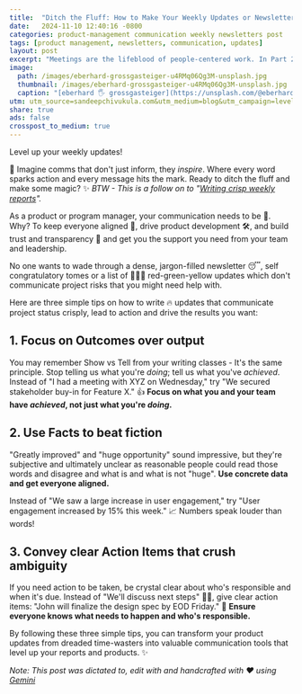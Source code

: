 ```yaml
---
title:  "Ditch the Fluff: How to Make Your Weekly Updates or Newsletters 🔥"
date:   2024-11-10 12:40:16 -0800
categories: product-management communication weekly newsletters post
tags: [product management, newsletters, communication, updates]
layout: post
excerpt: "Meetings are the lifeblood of people-centered work. In Part 2 we cover how to start, run and conclude meetings with high impact."
image:
  path: /images/eberhard-grossgasteiger-u4RMq06Qg3M-unsplash.jpg
  thumbnail: /images/eberhard-grossgasteiger-u4RMq06Qg3M-unsplash.jpg
  caption: "[eberhard 🖐 grossgasteiger](https://unsplash.com/@eberhardgross?utm_content=creditCopyText&utm_medium=referral&utm_source=unsplash)"   
utm: utm_source=sandeepchivukula.com&utm_medium=blog&utm_campaign=level-up-weekly
share: true
ads: false
crosspost_to_medium: true
---
```


Level up your weekly updates! 

🚀 Imagine comms that don't just inform, they *inspire*.  Where every word sparks action and every message hits the mark.  Ready to ditch the fluff and make some magic? ✨ _BTW - This is a follow on to "[Writing crisp weekly reports](/2019/01/22/Weekly-Status-Reports)"._

As a product or program manager, your communication needs to be 💯.  Why? To keep everyone aligned 🤝, drive product development 🛠️, and build trust and transparency 💎 and get you the support you need from your team and leadership.  

No one wants to wade through a dense, jargon-filled newsletter 😴, self congratulatory tomes or a list of 🚦🚦🚦 red-green-yellow updates which don't communicate project risks that you might need help with.  

Here are three simple tips on how to write 🔥 updates that communicate project status crisply, lead to action and drive the results you want:

## 1. Focus on Outcomes over output

You may remember Show vs Tell from your writing classes - It's the same principle. Stop telling us what you're *doing*; tell us what you've *achieved*. Instead of "I had a meeting with XYZ on Wednesday," try "We secured stakeholder buy-in for Feature X." 👍  **Focus on what you and your team have *achieved*, not just what you're *doing*.**

## 2. Use Facts to beat fiction

"Greatly improved" and "huge opportunity" sound impressive, but they're subjective and ultimately unclear as reasonable people could read those words and disagree and what is and what is not "huge". **Use concrete data and get everyone aligned.** 

Instead of "We saw a large increase in user engagement," try "User engagement increased by 15% this week." 📈 Numbers speak louder than words!

## 3. Convey clear Action Items that crush ambiguity

If you need action to be taken, be crystal clear about who's responsible and when it's due. Instead of "We'll discuss next steps" 🤷‍♀️,  give clear action items: "John will finalize the design spec by EOD Friday." 📝  **Ensure everyone knows what needs to happen and who's responsible.**


By following these three simple tips, you can transform your product updates from dreaded time-wasters into valuable communication tools that level up your reports and products. ✨


_Note: This post was dictated to, edit with and handcrafted with ❤️ using [Gemini](http://gemini.google.com)_
